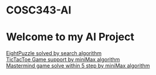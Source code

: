 # COSC343-AI

# Welcome to my AI Project

[EightPuzzle solved by search algorithm](https://github.com/vicmon810/COSC343-AI/tree/main/EightPuzzle)<br>
[TicTacToe Game support by miniMax algorithm](https://github.com/vicmon810/COSC343-AI/tree/main/miniMax_TicTacToe)<br>
[Mastermind game solve within 5 step by miniMax algorithm](https://github.com/vicmon810/COSC343-AI/tree/main/COSC343-Assigment)
